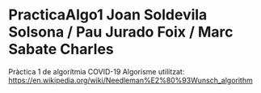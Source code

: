 # PracticaAlgo1    Joan Soldevila Solsona / Pau Jurado Foix / Marc Sabate Charles

Pràctica 1 de algorítmia COVID-19 
Algorisme utilitzat: https://en.wikipedia.org/wiki/Needleman%E2%80%93Wunsch_algorithm
